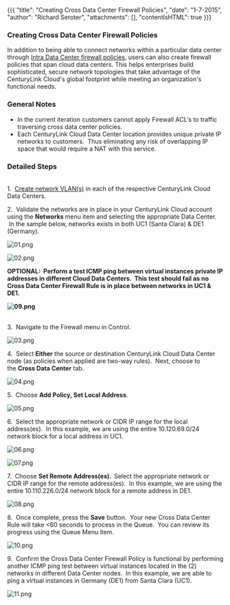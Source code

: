 {{{
  "title": "Creating Cross Data Center Firewall Policies",
  "date": "1-7-2015",
  "author": "Richard Seroter",
  "attachments": [],
  "contentIsHTML": true
}}}

<h3>Creating Cross Data Center Firewall Policies</h3>
<p>In addition to being able to connect networks within a particular data center through&nbsp;<a href="http://help.tier3.com/entries/22196842-connecting-data-center-networks-through-firewall-policies" target="_blank">Intra Data Center firewall policies</a>,
  users can also create firewall policies that span cloud data centers. This helps enterprises build sophisticated, secure network topologies that take advantage of the CenturyLink Cloud's global footprint while meeting an organization's functional needs.</p>
<h3>General Notes</h3>
<ul>
  <li>In the current iteration customers cannot apply Firewall ACL's to traffic traversing cross data center policies.</li>
  <li>Each CenturyLink Cloud Data Center location provides unique private IP networks to customers. &nbsp;Thus eliminating any risk of overlapping IP space that would require a NAT with this service.</li>
</ul>
<h3><strong>Detailed Steps</strong></h3>
<p><strong><br /></strong>1. &nbsp;<a href="https://t3n.zendesk.com/entries/21806469-Creating-and-Deleting-VLANs" target="_blank">Create network VLAN(s)</a>&nbsp;in each of the respective CenturyLink Cloud Data Centers.</p>
<p>2. &nbsp;Validate the networks are in place in your CenturyLink Cloud account using the&nbsp;<strong>Networks&nbsp;</strong>menu item and selecting the appropriate Data Center. &nbsp;In the sample below, networks exists in both UC1 (Santa Clara) &amp;
  DE1 (Germany). &nbsp;</p>
<p><img src="https://t3n.zendesk.com/attachments/token/GyMTPFj5yNAuMs8gwXVUKExEZ/?name=01.png" alt="01.png" />
</p>
<p><img src="https://t3n.zendesk.com/attachments/token/SMHQWeIGnCKI1DxPqO05vmMM1/?name=02.png" alt="02.png" />
</p>
<p><strong>OPTIONAL: &nbsp;Perform a test ICMP ping between virtual instances private IP addresses in different Cloud Data Centers. &nbsp;This test should fail as no Cross Data Center Firewall Rule is in place between networks in UC1 &amp; DE1.</strong>
</p>
<p><strong><img src="https://t3n.zendesk.com/attachments/token/7xDTkGLoXpfTOtPRF5DLFhOye/?name=09.png" alt="09.png" /></strong>
</p>
<p><strong><br /></strong>3. &nbsp;Navigate to the Firewall menu in Control.</p>
<p><img src="https://t3n.zendesk.com/attachments/token/iGqdw8VdfVC7RCxCygglmXyi5/?name=03.png" alt="03.png" />
</p>
<p>4. &nbsp;Select&nbsp;<strong>Either</strong>&nbsp;the source or destination CenturyLink Cloud Data Center node (as policies when applied are two-way rules). &nbsp;Next, choose to the&nbsp;<strong>Cross Data Center</strong>&nbsp;tab.</p>
<p><img src="https://t3n.zendesk.com/attachments/token/tGm0I9fmyLqfoSryqlOZ3ec6J/?name=04.png" alt="04.png" />
</p>
<p>5. &nbsp;Choose&nbsp;<strong>Add Policy, Set Local Address</strong>.</p>
<p><img src="https://t3n.zendesk.com/attachments/token/ZosfcyVHiBisY80dKQvzcvX6F/?name=05.png" alt="05.png" />
</p>
<p>6. &nbsp;Select the appropriate network or CIDR IP range for the local address(es). &nbsp;In this example, we are using the entire 10.120.69.0/24 network block for a local address in UC1.</p>
<p><img src="https://t3n.zendesk.com/attachments/token/gwgsREn2menIBpXzip0eEN150/?name=06.png" alt="06.png" />
</p>
<p><img src="https://t3n.zendesk.com/attachments/token/anfgznJYPCTz1bawmJIkwebMJ/?name=07.png" alt="07.png" />
</p>
<p>7. &nbsp;Choose&nbsp;<strong>Set Remote Address(es). &nbsp;</strong>Select the appropriate network or CIDR IP range for the remote address(es). &nbsp;In this example, we are using the entire 10.110.226.0/24 network block for a remote address in DE1.</p>
<p><img src="https://t3n.zendesk.com/attachments/token/OegJVdmynpVnbllAXveAinPOq/?name=08.png" alt="08.png" />
</p>
<p>8. &nbsp;Once complete, press the&nbsp;<strong>Save</strong>&nbsp;button. &nbsp;Your new Cross Data Center Rule will take &lt;60 seconds to process in the Queue. &nbsp;You can review its progress using the Queue Menu item. &nbsp;</p>
<p><img src="https://t3n.zendesk.com/attachments/token/haES1hGoEFg4Zt8RznoVleB5x/?name=10.png" alt="10.png" />
</p>
<p>9. &nbsp;Confirm the Cross Data Center Firewall Policy is functional by performing another ICMP ping test between virtual instances located in the (2) networks in different Data Center nodes. &nbsp;In this example, we are able to ping a virtual instances
  in Germany (DE1) from Santa Clara (UC1). &nbsp;</p>
<p><img src="https://t3n.zendesk.com/attachments/token/AzjfOwBAWjigeEC82VMxAAPpU/?name=11.png" alt="11.png" />
</p>